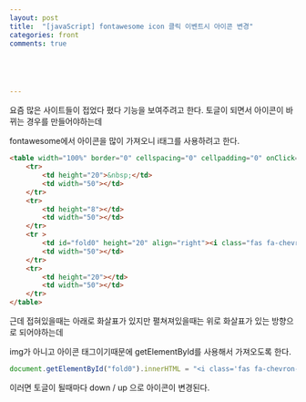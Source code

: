 ```yaml
---
layout: post
title:  "[javaScript] fontawesome icon 클릭 이벤트시 아이콘 변경"
categories: front 
comments: true





---
```




요즘 많은 사이트들이 접었다 폈다 기능을 보여주려고 한다. 토글이 되면서 아이콘이 바뀌는 경우를 만들어야하는데 

fontawesome에서 아이콘을 많이 가져오니 i태그를 사용하려고 한다.

```html
<table width="100%" border="0" cellspacing="0" cellpadding="0" onClick="togglecheck(0);" style="cursor: pointer;" >
    <tr>
    	<td height="20">&nbsp;</td>
    	<td width="50"></td>
    </tr>
    <tr>
    	<td height="8"></td>
    	<td width="50"></td>
    </tr>
    <tr >
   		<td id="fold0" height="20" align="right"><i class="fas fa-chevron-down"></i></td> 
   		<td width="50"></td>
    </tr>
    <tr>
    	<td height="20"></td>
    	<td width="50"></td>
    </tr>
</table>
```



근데 접혀있을때는 아래로 화살표가 있지만 펼쳐져있을때는 위로 화살표가 있는 방향으로 되어야하는데 

img가 아니고 아이콘 태그이기때문에 getElementById를 사용해서 가져오도록 한다.

```javascript
document.getElementById("fold0").innerHTML = "<i class='fas fa-chevron-up'></i>";
```



이러면 토글이 될때마다 down / up 으로 아이콘이 변경된다.